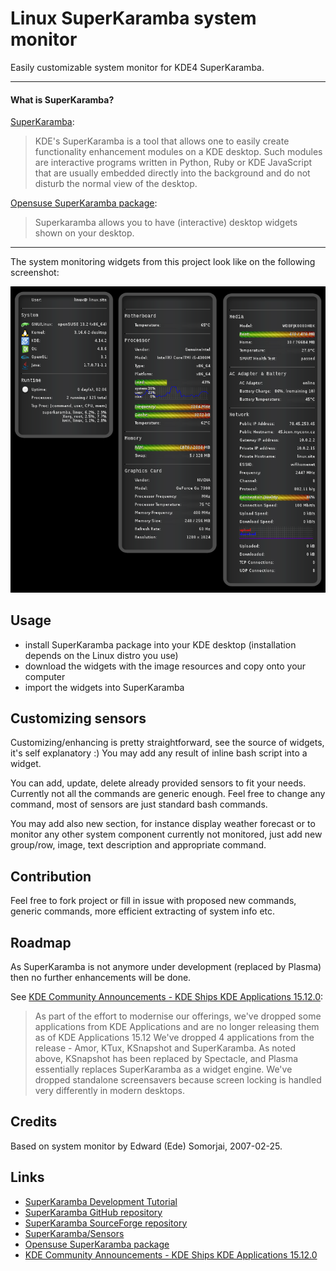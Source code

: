 # Linux SuperKaramba system monitor

Easily customizable system monitor for KDE4 SuperKaramba.

<hr/>

#### What is SuperKaramba?

[SuperKaramba](https://techbase.kde.org/Development/Tutorials/SuperKaramba):
> KDE's SuperKaramba is a tool that allows one to easily create functionality enhancement modules on a KDE desktop. Such modules are interactive programs written
 in Python, Ruby or KDE JavaScript that are usually embedded directly into the background and do not disturb the normal view of the desktop.

[Opensuse SuperKaramba package](https://software.opensuse.org/package/superkaramba):
>Superkaramba allows you to have (interactive) desktop widgets shown on
your desktop.

<hr/>

The system monitoring widgets from this project look like on the following screenshot:

![screenshot](screenshot.png)


## Usage
- install SuperKaramba package into your KDE desktop (installation depends on the Linux distro you use)
- download the widgets with the image resources and copy onto your computer
- import the widgets into SuperKaramba

## Customizing sensors
Customizing/enhancing is pretty straightforward, see the source of widgets, it's self explanatory :) You may add any result of inline bash script into a widget.

You can add, update, delete already provided sensors to fit your needs. Currently not all the commands are generic enough. Feel free to change any command,
 most of sensors are just standard bash commands.

You may add also new section, for instance display weather forecast or to monitor any other system component currently not monitored, just add new group/row,
 image, text description and appropriate command.

## Contribution
Feel free to fork project or fill in issue with proposed new commands, generic commands, more efficient extracting of system info etc.

## Roadmap
As SuperKaramba is not anymore under development (replaced by Plasma) then no further enhancements will be done.

See [KDE Community Announcements - KDE Ships KDE Applications 15.12.0](https://www.kde.org/announcements/announce-applications-15.12.0.php):

> As part of the effort to modernise our offerings, we've dropped some applications from KDE Applications and are no longer releasing them as of KDE Applications 15.12
We've dropped 4 applications from the release - Amor, KTux, KSnapshot and SuperKaramba. As noted above, KSnapshot has been replaced by Spectacle, and Plasma essentially replaces SuperKaramba as a widget engine. We've dropped standalone screensavers because screen locking is handled very differently in modern desktops.

## Credits

Based on system monitor by Edward (Ede) Somorjai, 2007-02-25.

## Links
- [SuperKaramba Development Tutorial](https://techbase.kde.org/Development/Tutorials/SuperKaramba)
- [SuperKaramba GitHub repository](https://github.com/KDE/superkaramba)
- [SuperKaramba SourceForge repository](http://netdragon.sourceforge.net/ssuperkaramba.html)
- [SuperKaramba/Sensors](http://netdragon.sourceforge.net/ssensors.html)
- [Opensuse SuperKaramba package](https://software.opensuse.org/package/superkaramba)
- [KDE Community Announcements - KDE Ships KDE Applications 15.12.0](https://www.kde.org/announcements/announce-applications-15.12.0.php)